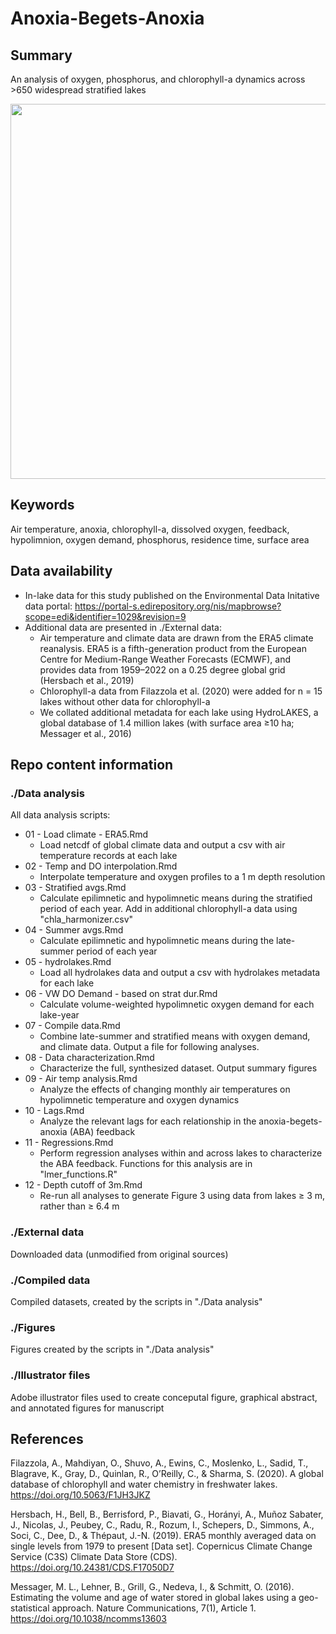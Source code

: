 # Anoxia-Begets-Anoxia

## Summary

An analysis of oxygen, phosphorus, and chlorophyll-a dynamics across >650 widespread stratified lakes

<img src="https://github.com/abbylewis/Anoxia-Begets-Anoxia/assets/51751937/5df6c358-86c7-4ee0-8e0d-5aeb0eb6faf0" width = "600">

## Keywords

Air temperature, anoxia, chlorophyll-a, dissolved oxygen, feedback, hypolimnion, oxygen demand, phosphorus, residence time, surface area

## Data availability

* In-lake data for this study published on the Environmental Data Initative data portal: https://portal-s.edirepository.org/nis/mapbrowse?scope=edi&identifier=1029&revision=9
* Additional data are presented in ./External data:
    * Air temperature and climate data are drawn from the ERA5 climate reanalysis. ERA5 is a fifth-generation product from the European Centre for Medium-Range Weather Forecasts (ECMWF), and provides data from 1959–2022 on a 0.25 degree global grid (Hersbach et al., 2019)
    * Chlorophyll-a data from Filazzola et al. (2020) were added for n = 15 lakes without other data for chlorophyll-a
    *  We collated additional metadata for each lake using HydroLAKES, a global database of 1.4 million lakes (with surface area ≥10 ha; Messager et al., 2016)

## Repo content information

### ./Data analysis

All data analysis scripts:
* 01 - Load climate - ERA5.Rmd
    * Load netcdf of global climate data and output a csv with air temperature records at each lake
* 02 - Temp and DO interpolation.Rmd
    * Interpolate temperature and oxygen profiles to a 1 m depth resolution
* 03 - Stratified avgs.Rmd
    * Calculate epilimnetic and hypolimnetic means during the stratified period of each year. Add in additional chlorophyll-a data using "chla_harmonizer.csv"
* 04 - Summer avgs.Rmd
    * Calculate epilimnetic and hypolimnetic means during the late-summer period of each year
* 05 - hydrolakes.Rmd
    * Load all hydrolakes data and output a csv with hydrolakes metadata for each lake
* 06 - VW DO Demand - based on strat dur.Rmd
    * Calculate volume-weighted hypolimnetic oxygen demand for each lake-year
* 07 - Compile data.Rmd
    * Combine late-summer and stratified means with oxygen demand, and climate data. Output a file for following analyses.
* 08 - Data characterization.Rmd
    * Characterize the full, synthesized dataset. Output summary figures
* 09 - Air temp analysis.Rmd
    * Analyze the effects of changing monthly air temperatures on hypolimnetic temperature and oxygen dynamics
* 10 - Lags.Rmd
    * Analyze the relevant lags for each relationship in the anoxia-begets-anoxia (ABA) feedback
* 11 - Regressions.Rmd
    * Perform regression analyses within and across lakes to characterize the ABA feedback. Functions for this analysis are in "lmer_functions.R"
* 12 - Depth cutoff of 3m.Rmd
    * Re-run all analyses to generate Figure 3 using data from lakes ≥ 3 m, rather than ≥ 6.4 m

### ./External data

Downloaded data (unmodified from original sources)

### ./Compiled data

Compiled datasets, created by the scripts in "./Data analysis"

### ./Figures

Figures created by the scripts in "./Data analysis"

### ./Illustrator files

Adobe illustrator files used to create conceputal figure, graphical abstract, and annotated figures for manuscript

## References

Filazzola, A., Mahdiyan, O., Shuvo, A., Ewins, C., Moslenko, L., Sadid, T., Blagrave, K., Gray, D., Quinlan, R., O’Reilly, C., & Sharma, S. (2020). A global database of chlorophyll and water chemistry in freshwater lakes. https://doi.org/10.5063/F1JH3JKZ

Hersbach, H., Bell, B., Berrisford, P., Biavati, G., Horányi, A., Muñoz Sabater, J., Nicolas, J., Peubey, C., Radu, R., Rozum, I., Schepers, D., Simmons, A., Soci, C., Dee, D., & Thépaut, J.-N. (2019). ERA5 monthly averaged data on single levels from 1979 to present [Data set]. Copernicus Climate Change Service (C3S) Climate Data Store (CDS). https://doi.org/10.24381/CDS.F17050D7

Messager, M. L., Lehner, B., Grill, G., Nedeva, I., & Schmitt, O. (2016). Estimating the volume and age of water stored in global lakes using a geo-statistical approach. Nature Communications, 7(1), Article 1. https://doi.org/10.1038/ncomms13603
